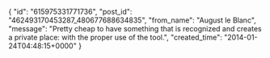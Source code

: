  {
   "id": "615975331771736",
   "post_id": "462493170453287_480677688634835",
   "from_name": "August le Blanc",
   "message": "Pretty cheap to have something that is recognized and creates a private place: with the proper use of the tool.",
   "created_time": "2014-01-24T04:48:15+0000"
 }
